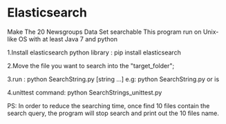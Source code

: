 Elasticsearch
=============

Make The 20 Newsgroups Data Set searchable
This program run on Unix-like OS with at least Java 7 and python

1.Install elasticsearch python library :   pip install elasticsearch

2.Move the file you want to search into the "target_folder";
  
3.run : python SearchString.py  [string ...]
  e.g: python SearchString.py  or is
  
4.unittest command: python SearchStrings_unittest.py 
  

PS:
In order to reduce the searching time, once find 10 files contain the search query, 
the program will stop search and print out the 10 files name.